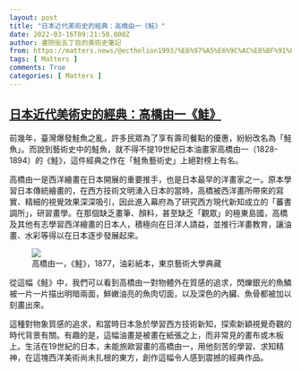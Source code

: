 ```yaml
---
layout: post
title: "日本近代美術史的經典：高橋由一《鮭》"
date: 2022-03-16T09:21:50.000Z
author: 書院街五丁目的美術史筆記
from: https://matters.news/@ecthelion1993/%E6%97%A5%E6%9C%AC%E8%BF%91%E4%BB%A3%E7%BE%8E%E8%A1%93%E5%8F%B2%E7%9A%84%E7%B6%93%E5%85%B8-%E9%AB%98%E6%A9%8B%E7%94%B1%E4%B8%80-%E9%AE%AD-bafyreifxkcohvd226u6ucos26x2djhcw7u56f7przz4nmpfyyyxiafpkda
tags: [ Matters ]
comments: True
categories: [ Matters ]
---
```

<!--1647422510000-->
[日本近代美術史的經典：高橋由一《鮭》](https://matters.news/@ecthelion1993/%E6%97%A5%E6%9C%AC%E8%BF%91%E4%BB%A3%E7%BE%8E%E8%A1%93%E5%8F%B2%E7%9A%84%E7%B6%93%E5%85%B8-%E9%AB%98%E6%A9%8B%E7%94%B1%E4%B8%80-%E9%AE%AD-bafyreifxkcohvd226u6ucos26x2djhcw7u56f7przz4nmpfyyyxiafpkda)
------

<div>
<p>前幾年，臺灣爆發鮭魚之亂，許多民眾為了享有壽司餐點的優惠，紛紛改名為「鮭魚」。而說到藝術史中的鮭魚，就不得不提19世紀日本油畫家高橋由一（1828-1894）的《鮭》，這件經典之作在「鮭魚藝術史」上絕對榜上有名。</p><p>高橋由一是西洋繪畫在日本開展的重要推手，也是日本最早的洋畫家之一。原本學習日本傳統繪畫的，在西方技術文明湧入日本的當時，高橋被西洋畫所帶來的寫實、精細的視覺效果深深吸引，因此進入幕府為了研究西方現代新知成立的「蕃書調所」，研習畫學。在那個缺乏畫筆、顏料，甚至缺乏「觀眾」的極東島國，高橋及其他有志學習西洋繪畫的日本人，積極向在日洋人請益，並推行洋畫教育，讓油畫、水彩等得以在日本逐步發展起來。</p><figure class="image"><img src="https://assets.matters.news/embed/b990bc42-ee63-455d-b503-396e12ce2639.jpeg" data-asset-id="b990bc42-ee63-455d-b503-396e12ce2639" referrerpolicy="no-referrer"><figcaption><span>高橋由一，《鮭》，1877，油彩紙本，東京藝術大學典藏</span></figcaption></figure><p>從這幅《鮭》中，我們可以看到高橋由一對物體外在質感的追求，閃爍銀光的魚鱗被一片一片描出明暗兩面，鮮嫩油亮的魚肉切面，以及深色的內臟、魚骨都被加以刻畫出來。</p><p>這種對物象質感的追求，和當時日本急於學習西方技術新知，探索新穎視覺奇觀的時代背景有關。有趣的是，這幅油畫是被畫在紙張之上，而非常見的畫布或木板上。生活在19世紀的日本，未能旅歐習畫的高橋由一，用他刻苦的學習、求知精神，在這塊西洋美術尚未扎根的東方，創作這幅令人感到震撼的經典作品。</p>
</div>
